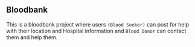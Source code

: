 ## Bloodbank
This is a bloodbank project where users `(Blood Seeker)` can post for help with their location and Hospital information and `Blood Donor` can contact them and help them.
